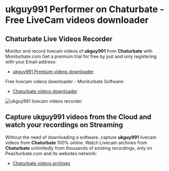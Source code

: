 # ukguy991 Performer on Chaturbate - Free LiveCam videos downloader

## Chaturbate Live Videos Recorder

Monitor and record livecam videos of **ukguy991** from **Chaturbate** with Moniturbate.com
Get a premium trial for free by just and only registering with your Email address:
* [ukguy991 Premium videos downloader](https://moniturbate.com/request-demo-licence-key.html)

Free livecam videos downloader - Moniturbate Software:
* [Chaturbate videos downloader](https://moniturbate.com/moniturbate-download-software.html)

![ukguy991 livecam videos recorder](https://peachurnet.com/templates/moniturbate-software.png)


## Capture ukguy991 videos from the Cloud and watch your recordings on Streaming

Without the need of downloading a software, capture **ukguy991** livecam videos from **Chaturbate** 100% online.
Watch Livecam archives from **Chaturbate** unlimitedly from thousands of existing recordings, only on Peachurbate.com and its websites network:
* [Chaturbate videos archives](https://peachurnet.com/)